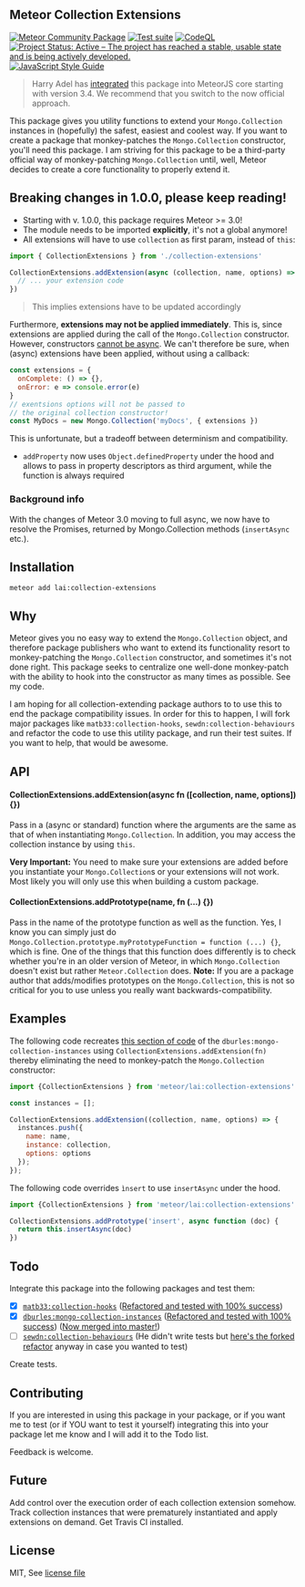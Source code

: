 ## Meteor Collection Extensions

[![Meteor Community Package](https://img.shields.io/badge/Meteor-Package-green?logo=meteor&logoColor=white)](https://meteor.com)
[![Test suite](https://github.com/Meteor-Community-Packages/meteor-collection-extensions/actions/workflows/testsuite.yml/badge.svg)](https://github.com/Meteor-Community-Packages/meteor-collection-extensions/actions/workflows/testsuite.yml)
[![CodeQL](https://github.com/Meteor-Community-Packages/meteor-collection-extensions/actions/workflows/github-code-scanning/codeql/badge.svg)](https://github.com/Meteor-Community-Packages/meteor-collection-extensions/actions/workflows/github-code-scanning/codeql)
[![Project Status: Active – The project has reached a stable, usable state and is being actively developed.](https://www.repostatus.org/badges/latest/active.svg)](https://www.repostatus.org/#active)
[![JavaScript Style Guide](https://img.shields.io/badge/code_style-standard-brightgreen.svg)](https://standardjs.com)

> Harry Adel has [integrated](https://github.com/meteor/meteor/pull/13830) this package into MeteorJS core starting with version 3.4. We recommend that you switch to the now official approach.

This package gives you utility functions to extend your `Mongo.Collection` instances in (hopefully) the safest, 
easiest and coolest way.
If you want to create a package that monkey-patches the `Mongo.Collection` constructor, you'll need this package. I am striving for this package to be a third-party official way of monkey-patching `Mongo.Collection` until, 
well, Meteor decides to create a core functionality to properly extend it.

## Breaking changes in 1.0.0, please keep reading!

- Starting with v. 1.0.0, this package requires Meteor >= 3.0!
- The module needs to be imported **explicitly**, it's not a global anymore!
- All extensions will have to use `collection` as first param, instead of `this`:

```js
import { CollectionExtensions } from './collection-extensions'

CollectionExtensions.addExtension(async (collection, name, options) => {
  // ... your extension code
})
```

> This implies extensions have to be updated accordingly

Furthermore, **extensions may not be applied immediately**.
This is, since extensions are applied during the call of the `Mongo.Collection`
constructor. However, constructors [cannot be async](https://developer.mozilla.org/en-US/docs/Web/JavaScript/Reference/Classes/constructor#syntax).
We can't therefore be sure, when (async) extensions have been applied, without using a callback:

```js
const extensions = {
  onComplete: () => {},
  onError: e => console.error(e)
}
// exentsions options will not be passed to
// the original collection constructor!
const MyDocs = new Mongo.Collection('myDocs', { extensions })
```

This is unfortunate, but a tradeoff between determinism and
compatibility.

- `addProperty` now uses `Object.definedProperty` under the hood
  and allows to pass in property descriptors as third argument, while
  the function is always required

### Background info

With the changes of Meteor 3.0 moving to full async,
we now have to resolve the Promises, returned by
Mongo.Collection methods (`insertAsync` etc.).


## Installation

```
meteor add lai:collection-extensions
```

## Why

Meteor gives you no easy way to extend the `Mongo.Collection` object, and therefore 
package publishers who want to extend its functionality resort 
to monkey-patching the `Mongo.Collection` constructor, and sometimes it's not done right. This package seeks to centralize one well-done monkey-patch with the ability to hook into the constructor as many times as possible. See my code.

I am hoping for all collection-extending package authors to to use this to end the package compatibility issues. In order for this to happen, I will fork major packages like `matb33:collection-hooks`, `sewdn:collection-behaviours` and refactor the code to use this utility package, and run their test suites.
If you want to help, that would be awesome.

## API

#### CollectionExtensions.addExtension(async fn ([collection, name, options]) {})

Pass in a (async or standard) function where the arguments are the same as that of when instantiating `Mongo.Collection`. 
In addition, you may access the collection instance by using `this`.

__Very Important:__ You need to make sure your extensions are added before you instantiate your `Mongo.Collection`s or your extensions will not work. Most likely you will only use this when building a custom package.

#### CollectionExtensions.addPrototype(name, fn (...) {})

Pass in the name of the prototype function as well as the function. Yes, I know you can simply just do `Mongo.Collection.prototype.myPrototypeFunction = function (...) {}`, which is fine. One of the things that this function does differently is to check whether you're in an older version of Meteor, in which `Mongo.Collection` doesn't exist but rather `Meteor.Collection` does. __Note:__ If you are a package author that adds/modifies prototypes on the `Mongo.Collection`, this is not so critical for you to use unless you really want backwards-compatibility.

## Examples

The following code recreates [this section of code](https://github.com/dburles/mongo-collection-instances/blob/master/mongo-instances.js#L2-L17) of the `dburles:mongo-collection-instances` using `CollectionExtensions.addExtension(fn)` thereby eliminating the need to monkey-patch the `Mongo.Collection` constructor:

```js
import {CollectionExtensions } from 'meteor/lai:collection-extensions'

const instances = [];

CollectionExtensions.addExtension((collection, name, options) => {
  instances.push({
    name: name,
    instance: collection,
    options: options
  });
});
```

The following code overrides `ìnsert` to use `insertAsync` under the hood.

```js
import {CollectionExtensions } from 'meteor/lai:collection-extensions'

CollectionExtensions.addPrototype('insert', async function (doc) {
  return this.insertAsync(doc)
})
```

## Todo

Integrate this package into the following packages and test them:

* [x] [`matb33:collection-hooks`](https://github.com/matb33/meteor-collection-hooks/) ([Refactored and tested with 100% success](https://github.com/rclai/meteor-collection-hooks/tree/collection-extensions))
* [x] [`dburles:mongo-collection-instances`](https://github.com/dburles/mongo-collection-instances) ([Refactored and tested with 100% success](https://github.com/rclai/mongo-collection-instances/tree/collection-extensions)) ([Now merged into master!](https://github.com/dburles/mongo-collection-instances/commit/7f90911b6a7117cfc62e40b200a0437ea9fb5961))
* [ ] [`sewdn:collection-behaviours`](https://github.com/Sewdn/meteor-collection-behaviours/) (He didn't write tests but [here's the forked refactor](https://github.com/rclai/meteor-collection-behaviours/tree/collection-extensions) anyway in case you wanted to test)

Create tests.

## Contributing

If you are interested in using this package in your package, or if you want me to test (or if YOU want to test it yourself) integrating this into your package let me know and I will add it to the Todo list.

Feedback is welcome.

## Future

Add control over the execution order of each collection extension somehow.
Track collection instances that were prematurely instantiated and apply extensions on demand.
Get Travis CI installed.

## License

MIT, See [license file](./LICENSE)


